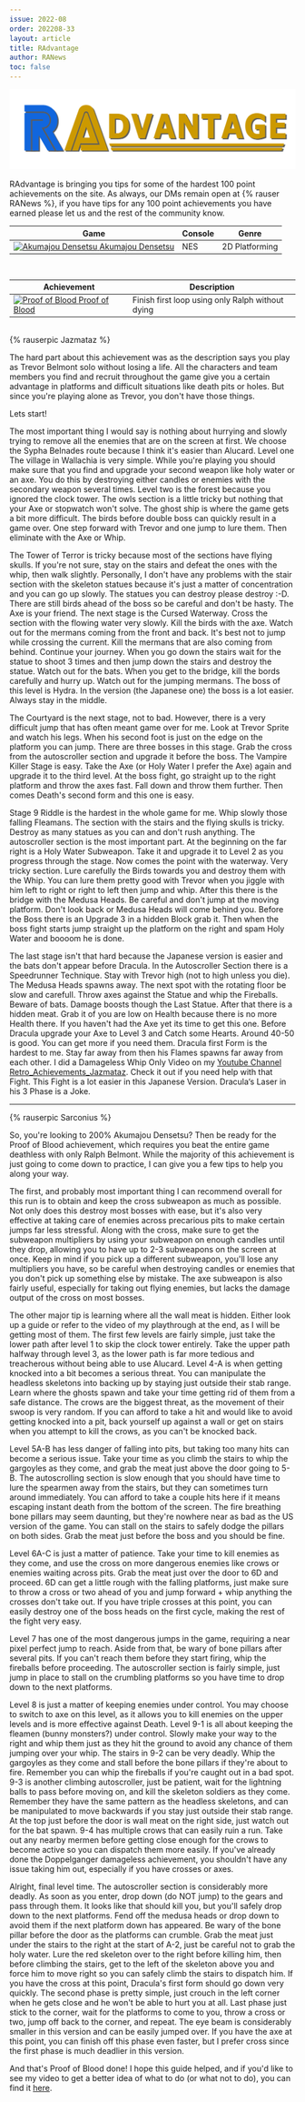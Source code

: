 ```yaml
---
issue: 2022-08
order: 202208-33
layout: article
title: RAdvantage
author: RANews
toc: false
---
```


![](../../img/radvantage.png)

RAdvantage is bringing you tips for some of the hardest 100 point achievements on the site. As always, our DMs remain open at {% rauser RANews %}, if you have tips for any 100 point achievements you have earned please let us and the rest of the community know.


| Game                                                                                                                                                                                                                                                                             | Console              | Genre      |
| -------------------------------------------------------------------------------------------------------------------------------------------------------------------------------------------------------------------------------------------------------------------------------- | -------------------- | ---------- |
| <a class="gameicon-link" href="https://retroachievements.org/game/5783" target="_blank" rel="noopener"> <img class="gameicon" src="https://retroachievements.org/Images/059436.png" alt="Akumajou Densetsu"> <span>Akumajou Densetsu</span></a> | NES | 2D Platforming |

<br>

| Achievement                                                                                                                                                                                                                                                                                       | Description                                         |
| ------------------------------------------------------------------------------------------------------------------------------------------------------------------------------------------------------------------------------------------------------------------------------------------------- | --------------------------------------------------- |
| <a class="gameicon-link" href="https://retroachievements.org/achievement/141709" target="_blank" rel="noopener"> <img class="gameicon" src="https://retroachievements.org/Badge/157963.png" alt="Proof of Blood"> <span>Proof of Blood</span></a> | Finish first loop using only Ralph without dying |

<br>

<div class="bingo-winner">
  {% rauserpic Jazmataz %}
</div>

The hard part about this achievement was as the description says you play as Trevor Belmont solo without losing a life. All the characters and team members you find and recruit throughout the game give you a certain advantage in platforms and difficult situations like death pits or holes. But since you're playing alone as Trevor, you don't have those things.

Lets start!

The most important thing I would say is nothing about hurrying and slowly trying to remove all the enemies that are on the screen at first. We choose the Sypha Belnades route because I think it's easier than Alucard. Level one The village in Wallachia is very simple. While you're playing you should make sure that you find and upgrade your second weapon like holy water or an axe. You do this by destroying either candles or enemies with the secondary weapon several times. Level two is the forest because you ignored the clock tower. The owls section is a little tricky but nothing that your Axe or stopwatch won't solve. The ghost ship is where the game gets a bit more difficult. The birds before double boss can quickly result in a game over. One step forward with Trevor and one jump to lure them. Then eliminate with the Axe or Whip.

The Tower of Terror is tricky because most of the sections have flying skulls. If you're not sure, stay on the stairs and defeat the ones with the whip, then walk slightly. Personally, I don't have any problems with the stair section with the skeleton statues because it's just a matter of concentration and you can go up slowly. The statues you can destroy please destroy :-D. There are still birds ahead of the boss so be careful and don't be hasty. The Axe is your friend. The next stage is the Cursed Waterway. Cross the section with the flowing water very slowly. Kill the birds with the axe. Watch out for the mermans coming from the front and back. It's best not to jump while crossing the current. Kill the mermans that are also coming from behind. Continue your journey. When you go down the stairs wait for the statue to shoot 3 times and then jump down the stairs and destroy the statue. Watch out for the bats. When you get to the bridge, kill the bords carefully and hurry up. Watch out for the jumping mermans. The boss of this level is Hydra. In the version (the Japanese one) the boss is a lot easier. Always stay in the middle.

The Courtyard is the next stage, not to bad. However, there is a very difficult jump that has often meant game over for me. Look at Trevor Sprite and watch his legs. When his second foot is just on the edge on the platform you can jump. There are three bosses in this stage. Grab the cross from the autoscroller section and upgrade it before the boss. The Vampire Killer Stage is easy. Take the Axe (or Holy Water I prefer the Axe) again and upgrade it to the third level. At the boss fight, go straight up to the right platform and throw the axes fast. Fall down and throw them further. Then comes Death's second form and this one is easy.

Stage 9 Riddle is the hardest in the whole game for me. Whip slowly those falling Fleamans. The section with the stairs and the flying skulls is tricky. Destroy as many statues as you can and don't rush anything. The autoscroller section is the most important part. At the beginning on the far right is a Holy Water Subweapon. Take it and upgrade it to Level 2 as you progress through the stage. Now comes the point with the waterway. Very tricky section. Lure carefully the Birds towards you and destroy them with the Whip. You can lure them pretty good with Trevor when you jiggle with him left to right or right to left then jump and whip. After this there is the bridge with the Medusa Heads. Be careful and don't jump at the moving platform. Don't look back or Medusa Heads will come behind you. Before the Boss there is an Upgrade 3 in a hidden Block grab it. Then when the boss fight starts jump straight up the platform on the right and spam Holy Water and boooom he is done.

The last stage isn't that hard because the Japanese version is easier and the bats don't appear before Dracula. In the Autoscroller Section there is a Speedrunner Technique. Stay with Trevor high (not to high unless you die). The Medusa Heads spawns away. The next spot with the rotating floor be slow and carefull. Throw axes against the Statue and whip the Fireballs. Beware of bats. Damage boosts though the Last Statue. After that there is a hidden meat. Grab it of you are low on Health because there is no more Health there. If you haven't had the Axe yet its time to get this one. Before Dracula upgrade your Axe to Level 3 and Catch some Hearts. Around 40-50 is good. You can get more if you need them. Dracula first Form is the hardest to me. Stay far away from then his Flames spawns far away from each other. I did a Damageless Whip Only Video on my [Youtube Channel Retro_Achievements_Jazmataz](https://www.youtube.com/channel/UC5G-K7hwfkSJM2NyjAPmwaw). Check it out if you need help with that Fight. This Fight is a lot easier in this Japanese Version. Dracula‘s Laser in his 3 Phase is a Joke.

***

<div class="bingo-winner">
  {% rauserpic Sarconius %}
</div>

So, you're looking to 200% Akumajou Densetsu? Then be ready for the Proof of Blood achievement, which requires you beat the entire game deathless with only Ralph Belmont. While the majority of this achievement is just going to come down to practice, I can give you a few tips to help you along your way.

The first, and probably most important thing I can recommend overall for this run is to obtain and keep the cross subweapon as much as possible. Not only does this destroy most bosses with ease, but it's also very effective at taking care of enemies across precarious pits to make certain jumps far less stressful. Along with the cross, make sure to get the subweapon multipliers by using your subweapon on enough candles until they drop, allowing you to have up to 2-3 subweapons on the screen at once. Keep in mind if you pick up a different subweapon, you'll lose any multipliers you have, so be careful when destroying candles or enemies that you don't pick up something else by mistake. The axe subweapon is also fairly useful, especially for taking out flying enemies, but lacks the damage output of the cross on most bosses.

The other major tip is learning where all the wall meat is hidden. Either look up a guide or refer to the video of my playthrough at the end, as I will be getting most of them. The first few levels are fairly simple, just take the lower path after level 1 to skip the clock tower entirely. Take the upper path halfway through level 3, as the lower path is far more tedious and treacherous without being able to use Alucard. Level 4-A is when getting knocked into a bit becomes a serious threat. You can manipulate the headless skeletons into backing up by staying just outside their stab range. Learn where the ghosts spawn and take your time getting rid of them from a safe distance. The crows are the biggest threat, as the movement of their swoop is very random. If you can afford to take a hit and would like to avoid getting knocked into a pit, back yourself up against a wall or get on stairs when you attempt to kill the crows, as you can't be knocked back.

Level 5A-B has less danger of falling into pits, but taking too many hits can become a serious issue. Take your time as you climb the stairs to whip the gargoyles as they come, and grab the meat just above the door going to 5-B. The autoscrolling section is slow enough that you should have time to lure the spearmen away from the stairs, but they can sometimes turn around immediately. You can afford to take a couple hits here if it means escaping instant death from the bottom of the screen. The fire breathing bone pillars may seem daunting, but they're nowhere near as bad as the US version of the game. You can stall on the stairs to safely dodge the pillars on both sides. Grab the meat just before the boss and you should be fine.

Level 6A-C is just a matter of patience. Take your time to kill enemies as they come, and use the cross on more dangerous enemies like crows or enemies waiting across pits. Grab the meat just over the door to 6D and proceed. 6D can get a little rough with the falling platforms, just make sure to throw a cross or two ahead of you and jump forward + whip anything the crosses don't take out. If you have triple crosses at this point, you can easily destroy one of the boss heads on the first cycle, making the rest of the fight very easy.

Level 7 has one of the most dangerous jumps in the game, requiring a near pixel perfect jump to reach. Aside from that, be wary of bone pillars after several pits. If you can't reach them before they start firing, whip the fireballs before proceeding. The autoscroller section is fairly simple, just jump in place to stall on the crumbling platforms so you have time to drop down to the next platforms.

Level 8 is just a matter of keeping enemies under control. You may choose to switch to axe on this level, as it allows you to kill enemies on the upper levels and is more effective against Death.
Level 9-1 is all about keeping the fleamen (bunny monsters?) under control. Slowly make your way to the right and whip them just as they hit the ground to avoid any chance of them jumping over your whip. The stairs in 9-2 can be very deadly. Whip the gargoyles as they come and stall before the bone pillars if they're about to fire. Remember you can whip the fireballs if you're caught out in a bad spot. 9-3 is another climbing autoscroller, just be patient, wait for the lightning balls to pass before moving on, and kill the skeleton soldiers as they come. Remember they have the same pattern as the headless skeletons, and can be manipulated to move backwards if you stay just outside their stab range. At the top just before the door is wall meat on the right side, just watch out for the bat spawn. 9-4 has multiple crows that can easily ruin a run. Take out any nearby mermen before getting close enough for the crows to become active so you can dispatch them more easily. If you've already done the Doppelganger damageless achievement, you shouldn't have any issue taking him out, especially if you have crosses or axes.

Alright, final level time. The autoscroller section is considerably more deadly. As soon as you enter, drop down (do NOT jump) to the gears and pass through them. It looks like that should kill you, but you'll safely drop down to the next platforms. Fend off the medusa heads or drop down to avoid them if the next platform down has appeared. Be wary of the bone pillar before the door as the platforms can crumble. Grab the meat just under the stairs to the right at the start of A-2, just be careful not to grab the holy water. Lure the red skeleton over to the right before killing him, then before climbing the stairs, get to the left of the skeleton above you and force him to move right so you can safely climb the stairs to dispatch him. If you have the cross at this point, Dracula's first form should go down very quickly. The second phase is pretty simple, just crouch in the left corner when he gets close and he won't be able to hurt you at all. Last phase just stick to the corner, wait for the platforms to come to you, throw a cross or two, jump off back to the corner, and repeat. The eye beam is considerably smaller in this version and can be easily jumped over. If you have the axe at this point, you can finish off this phase even faster, but I prefer cross since the first phase is much deadlier in this version.

And that's Proof of Blood done! I hope this guide helped, and if you'd like to see my video to get a better idea of what to do (or what not to do), you can find it [here](https://www.youtube.com/watch?v=tiLPR8JxcIs).